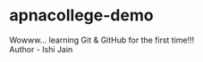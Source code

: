 # apnacollege-demo
Wowww... learning Git &amp; GitHub for the first time!!! 
<br>
Author - Ishi Jain
